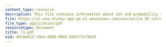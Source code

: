 ```yaml
---
content_type: resource
description: This file contains information about set and probability theory.
file: https://ol-ocw-studio-app-qa.s3.amazonaws.com/courses/14-30-introduction-to-statistical-method-in-economics-spring-2006/40c6e412c5bdddd806058187cf175b29_l1.pdf
file_type: application/pdf
resourcetype: Document
title: l1.pdf
uid: 40c6e412-c5bd-ddd8-0605-8187cf175b29
---
```

